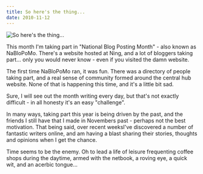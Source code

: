 ```yaml
---
title: So here's the thing...
date: 2010-11-12
---
```


![So here's the thing...](https://source.unsplash.com/_nRpqIBM40Q/1600x900)

This month I'm taking part in "National Blog Posting Month" - also known as NaBloPoMo. There's a website hosted at Ning, and a lot of bloggers taking part... only you would never know - even if you visited the damn website.

The first time NaBloPoMo ran, it was fun. There was a directory of people taking part, and a real sense of community formed around the central hub website. None of that is happening this time, and it's a little bit sad.

Sure, I will see out the month writing every day, but that's not exactly difficult - in all honesty it's an easy "challenge".

In many ways, taking part this year is being driven by the past, and the friends I still have that I made in Novembers past - perhaps not the best motivation. That being said, over recent weeksI've discovered a number of fantastic writers online, and am having a blast sharing their stories, thoughts and opinions when I get the chance.

Time seems to be the enemy. Oh to lead a life of leisure frequenting coffee shops during the daytime, armed with the netbook, a roving eye, a quick wit, and an acerbic tongue...
